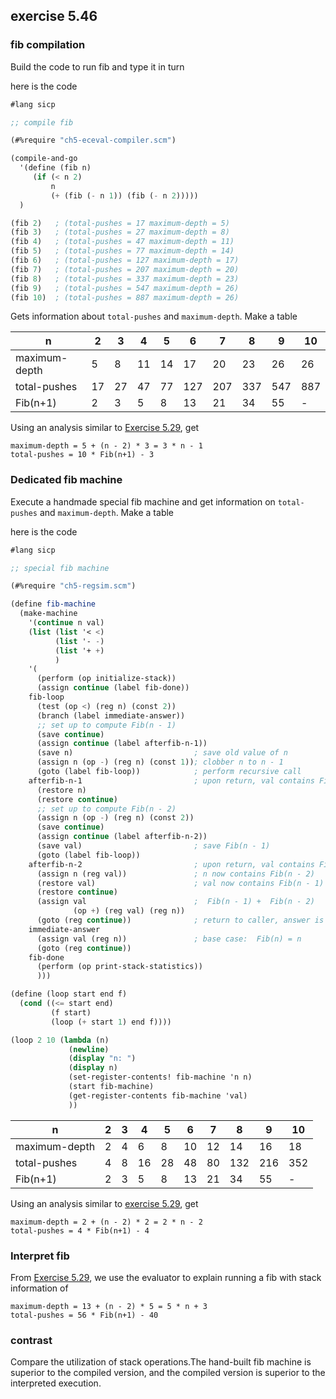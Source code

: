 ## exercise 5.46

### fib compilation

Build the code to run fib and type it in turn

here is the code

```Scheme
#lang sicp

;; compile fib

(#%require "ch5-eceval-compiler.scm")

(compile-and-go
  '(define (fib n)
     (if (< n 2)
         n
         (+ (fib (- n 1)) (fib (- n 2)))))
  )
```

``` Scheme
(fib 2)   ; (total-pushes = 17 maximum-depth = 5)
(fib 3)   ; (total-pushes = 27 maximum-depth = 8)
(fib 4)   ; (total-pushes = 47 maximum-depth = 11)
(fib 5)   ; (total-pushes = 77 maximum-depth = 14)
(fib 6)   ; (total-pushes = 127 maximum-depth = 17)
(fib 7)   ; (total-pushes = 207 maximum-depth = 20)
(fib 8)   ; (total-pushes = 337 maximum-depth = 23) 
(fib 9)   ; (total-pushes = 547 maximum-depth = 26)
(fib 10)  ; (total-pushes = 887 maximum-depth = 26)
```

Gets information about `total-pushes` and `maximum-depth`. Make a table

|  n               | 2  | 3  | 4  | 5  | 6  | 7  | 8  | 9  | 10 |
|--------------    |----|----|----|----|----|----|----|----|----|
| maximum-depth    | 5  | 8  | 11 | 14 | 17 | 20 | 23 | 26 | 26 |
| total-pushes     | 17 | 27 | 47 | 77 | 127| 207| 337| 547| 887|
| Fib(n+1)         | 2  | 3  | 5  | 8  | 13 | 21 | 34 | 55 | -  |

Using an analysis similar to [Exercise 5.29](./5.29.md), get

```
maximum-depth = 5 + (n - 2) * 3 = 3 * n - 1
total-pushes = 10 * Fib(n+1) - 3
```

### Dedicated fib machine

Execute a handmade special fib machine and get information on `total-pushes` and `maximum-depth`. Make a table

here is the code

```Scheme
#lang sicp

;; special fib machine

(#%require "ch5-regsim.scm")

(define fib-machine
  (make-machine
    '(continue n val)
    (list (list '< <)
          (list '- -)
          (list '+ +)
          )
    '(
      (perform (op initialize-stack))
      (assign continue (label fib-done))
    fib-loop
      (test (op <) (reg n) (const 2))
      (branch (label immediate-answer))
      ;; set up to compute Fib(n - 1)
      (save continue)
      (assign continue (label afterfib-n-1))
      (save n)                           ; save old value of n
      (assign n (op -) (reg n) (const 1)); clobber n to n - 1
      (goto (label fib-loop))            ; perform recursive call
    afterfib-n-1                         ; upon return, val contains Fib(n - 1)
      (restore n)
      (restore continue)
      ;; set up to compute Fib(n - 2)
      (assign n (op -) (reg n) (const 2))
      (save continue)
      (assign continue (label afterfib-n-2))
      (save val)                         ; save Fib(n - 1)
      (goto (label fib-loop))
    afterfib-n-2                         ; upon return, val contains Fib(n - 2)
      (assign n (reg val))               ; n now contains Fib(n - 2)
      (restore val)                      ; val now contains Fib(n - 1)
      (restore continue)
      (assign val                        ;  Fib(n - 1) +  Fib(n - 2)
              (op +) (reg val) (reg n)) 
      (goto (reg continue))              ; return to caller, answer is in val
    immediate-answer
      (assign val (reg n))               ; base case:  Fib(n) = n
      (goto (reg continue))
    fib-done
      (perform (op print-stack-statistics))
      )))

(define (loop start end f)
  (cond ((<= start end) 
         (f start)
         (loop (+ start 1) end f))))

(loop 2 10 (lambda (n)
             (newline)
             (display "n: ")
             (display n)
             (set-register-contents! fib-machine 'n n)
             (start fib-machine)
             (get-register-contents fib-machine 'val)
             ))
```


|  n               | 2  | 3  | 4  | 5  | 6  | 7  | 8  | 9  | 10 |
|--------------    |----|----|----|----|----|----|----|----|----|
| maximum-depth    | 2  | 4  | 6  | 8  | 10 | 12 | 14 | 16 | 18 |
| total-pushes     | 4  | 8  | 16 | 28 | 48 | 80 | 132| 216| 352|
| Fib(n+1)         | 2  | 3  | 5  | 8  | 13 | 21 | 34 | 55 | -  |

Using an analysis similar to [exercise 5.29](./5.29.md), get

```
maximum-depth = 2 + (n - 2) * 2 = 2 * n - 2
total-pushes = 4 * Fib(n+1) - 4
```

### Interpret fib

From [Exercise 5.29](./5.29.md), we use the evaluator to explain running a fib with stack information of

```
maximum-depth = 13 + (n - 2) * 5 = 5 * n + 3
total-pushes = 56 * Fib(n+1) - 40
```

### contrast

Compare the utilization of stack operations.The hand-built fib machine is superior to the compiled version, and the compiled version is superior to the interpreted execution.
